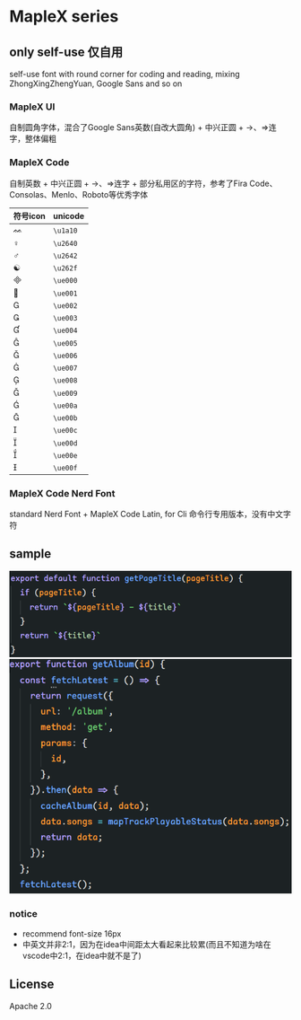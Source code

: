 # MapleX series
## only self-use 仅自用
self-use font with round corner for coding and reading, mixing ZhongXingZhengYuan, Google Sans and so on
### MapleX UI
自制圆角字体，混合了Google Sans英数(自改大圆角) + 中兴正圆 + ->、=>连字，整体偏粗
### MapleX Code
自制英数 + 中兴正圆 + ->、=>连字 + 部分私用区的字符，参考了Fira Code、Consolas、Menlo、Roboto等优秀字体

| 符号icon | unicode  |
| -------- | -------- |
| ᨐ        | `\u1a10` |
| ♀        | `\u2640` |
| ♂        | `\u2642` |
| ☯        | `\u262f` |
|         | `\ue000` |
|         | `\ue001` |
|         | `\ue002` |
|         | `\ue003` |
|         | `\ue004` |
|         | `\ue005` |
|         | `\ue006` |
|         | `\ue007` |
|         | `\ue008` |
|         | `\ue009` |
|         | `\ue00a` |
|         | `\ue00b` |
|         | `\ue00c` |
|         | `\ue00d` |
|         | `\ue00e` |
|         | `\ue00f` |

### MapleX Code Nerd Font
standard Nerd Font + MapleX Code Latin, for Cli
命令行专用版本，没有中文字符

## sample
![](/img/2.png)
![](/img/1.png)
### notice
- recommend font-size 16px
- 中英文并非2:1，因为在idea中间距太大看起来比较累(而且不知道为啥在vscode中2:1，在idea中就不是了)
## License
Apache 2.0